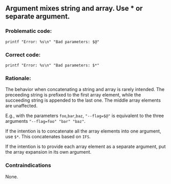 ## Argument mixes string and array. Use * or separate argument.

### Problematic code:

    printf "Error: %s\n" "Bad parameters: $@"

### Correct code:

    printf "Error: %s\n" "Bad parameters: $*"

### Rationale:

The behavior when concatenating a string and array is rarely intended. The preceeding string is prefixed to the first array element, while the succeeding string is appended to the last one. The middle array elements are unaffected.

E.g., with the parameters `foo`,`bar`,`baz`, `"--flag=$@"` is equivalent to the three arguments `"--flag=foo" "bar" "baz"`. 

If the intention is to concatenate all the array elements into one argument, use `$*`. This concatenates based on `IFS`.

If the intention is to provide each array element as a separate argument, put the array expansion in its own argument. 

### Contraindications

None.